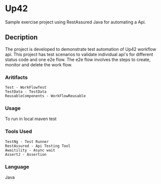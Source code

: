 # Up42
Sample exercise project using RestAssured Java for automating a Api.

## Decription
The project is developed to demonstrate test automation of Up42 workflow api. This project has test scenarios to validate individual api's for different status code and one e2e flow. The e2e flow involves the steps to create, monitor and delete the work flow.

### Aritifacts
```
Test - WorkFlowTest
TestData - TestData
ReusableComponents - WorkFlowReusable
```

### Usage
To run in local
  maven test

### Tools Used
```
TestNg - Test Runner
RestAssured - Api Testing Tool
Awaitility - Async wait
AssertJ - Assertion
```
### Language
Java
